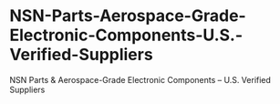 # NSN-Parts-Aerospace-Grade-Electronic-Components-U.S.-Verified-Suppliers
NSN Parts &amp; Aerospace-Grade Electronic Components – U.S. Verified Suppliers
